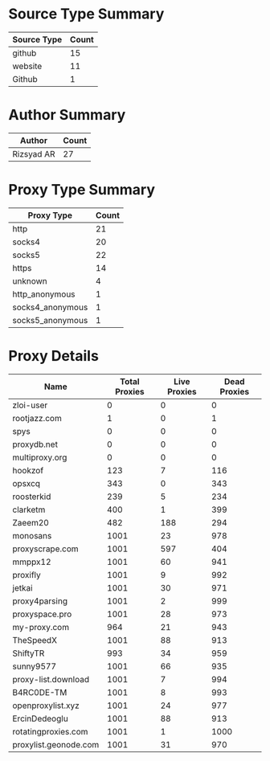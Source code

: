 # Source Type Summary

| Source Type | Count |
|-------------|-------|
| github | 15 |
| website | 11 |
| Github | 1 |


# Author Summary

| Author | Count |
|--------|-------|
| Rizsyad AR | 27 |


# Proxy Type Summary

| Proxy Type | Count |
|------------|-------|
| http | 21 |
| socks4 | 20 |
| socks5 | 22 |
| https | 14 |
| unknown | 4 |
| http_anonymous | 1 |
| socks4_anonymous | 1 |
| socks5_anonymous | 1 |


# Proxy Details

| Name | Total Proxies | Live Proxies | Dead Proxies |
|------|---------------|--------------|---------------|
| zloi-user | 0 | 0 | 0 |
| rootjazz.com | 1 | 0 | 1 |
| spys | 0 | 0 | 0 |
| proxydb.net | 0 | 0 | 0 |
| multiproxy.org | 0 | 0 | 0 |
| hookzof | 123 | 7 | 116 |
| opsxcq | 343 | 0 | 343 |
| roosterkid | 239 | 5 | 234 |
| clarketm | 400 | 1 | 399 |
| Zaeem20 | 482 | 188 | 294 |
| monosans | 1001 | 23 | 978 |
| proxyscrape.com | 1001 | 597 | 404 |
| mmppx12 | 1001 | 60 | 941 |
| proxifly | 1001 | 9 | 992 |
| jetkai | 1001 | 30 | 971 |
| proxy4parsing | 1001 | 2 | 999 |
| proxyspace.pro | 1001 | 28 | 973 |
| my-proxy.com | 964 | 21 | 943 |
| TheSpeedX | 1001 | 88 | 913 |
| ShiftyTR | 993 | 34 | 959 |
| sunny9577 | 1001 | 66 | 935 |
| proxy-list.download | 1001 | 7 | 994 |
| B4RC0DE-TM | 1001 | 8 | 993 |
| openproxylist.xyz | 1001 | 24 | 977 |
| ErcinDedeoglu | 1001 | 88 | 913 |
| rotatingproxies.com | 1001 | 1 | 1000 |
| proxylist.geonode.com | 1001 | 31 | 970 |
